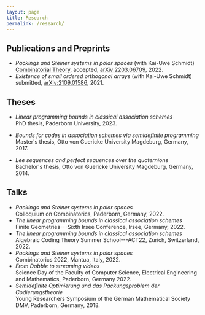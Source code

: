 ```yaml
---
layout: page
title: Research
permalink: /research/
---
```


## Publications and Preprints

- *Packings and Steiner systems in polar spaces* (with Kai-Uwe Schmidt)\
  [Combinatorial Theory](https://escholarship.org/uc/combinatorial_theory), accepted, [arXiv:2203.06709](https://arxiv.org/pdf/2203.06709.pdf), 2022.
- *Existence of small ordered orthogonal arrays* (with Kai-Uwe Schmidt)\
  submitted, [arXiv:2109.01586](https://arxiv.org/pdf/2109.01586.pdf), 2021.

## Theses

+ *Linear programming bounds in classical association schemes*\
  PhD thesis, Paderborn University, 2023.
- *Bounds for codes in association schemes via semidefinite programming*\
  Master's thesis, Otto von Guericke University Magdeburg, Germany, 2017.
+ *Lee sequences and perfect sequences over the quaternions*\
  Bachelor's thesis, Otto von Guericke University Magdeburg, Germany, 2014.

## Talks

- *Packings and Steiner systems in polar spaces*\
  Colloquium on Combinatorics, Paderborn, Germany, 2022.
- *The linear programming bounds in classical association schemes*\
  Finite Geometries---Sixth Irsee Conference, Irsee, Germany, 2022.
- *The linear programming bounds in classical association schemes*\
  Algebraic Coding Theory Summer School---ACT22, Zurich, Switzerland, 2022.
- *Packings and Steiner systems in polar spaces*\
  Combinatorics 2022, Mantua, Italy, 2022.
- *From Dobble to streaming videos*\
  Science Day of the Faculty of Computer Science, Electrical Engineering and Mathematics, Paderborn, Germany 2022.
- *Semidefinite Optimierung und das Packungsproblem der Codierungstheorie*\
  Young Researchers Symposium of the German Mathematical Society DMV, Paderborn, Germany, 2018.
